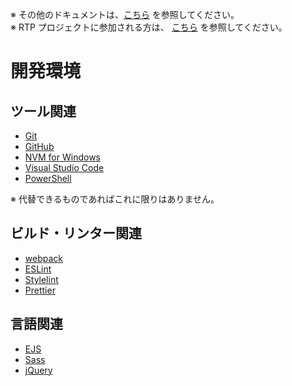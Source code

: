 ※ その他のドキュメントは、[こちら](./docs/) を参照してください。   
※ RTP プロジェクトに参加される方は、 [こちら](./docs/rtp/README.md) を参照してください。

# 開発環境
## ツール関連
- [Git](https://git-scm.com/)
- [GitHub](https://github.com/)
- [NVM for Windows](https://github.com/coreybutler/nvm-windows)
- [Visual Studio Code](https://code.visualstudio.com/)
- [PowerShell](https://docs.microsoft.com/ja-jp/powershell/)

※ 代替できるものであればこれに限りはありません。  

## ビルド・リンター関連
- [webpack](https://webpack.js.org/)
- [ESLint](https://eslint.org/)
- [Stylelint](https://stylelint.io/)
- [Prettier](https://prettier.io/)

## 言語関連
- [EJS](https://ejs.co/)
- [Sass](https://sass-lang.com/)
- [jQuery](https://jquery.com/)
